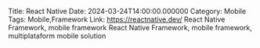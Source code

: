 Title: React Native
Date: 2024-03-24T14:00:00.000000
Category: Mobile
Tags: Mobile,Framework
Link: https://reactnative.dev/
React Native Framework, mobile framework
React Native Framework, mobile framework, multiplataform mobile solution
